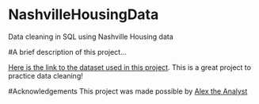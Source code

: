 # NashvilleHousingData
Data cleaning in SQL using Nashville Housing data

#A brief description of this project...

[Here is the link to the dataset used in this project](https://view.officeapps.live.com/op/view.aspx?src=https%3A%2F%2Fraw.githubusercontent.com%2FAlexTheAnalyst%2FPortfolioProjects%2Fmain%2FNashville%2520Housing%2520Data%2520for%2520Data%2520Cleaning.xlsx&wdOrigin=BROWSELINK). This is a great project to practice data cleaning!

#Acknowledgements
This project was made possible by [Alex the Analyst](https://youtu.be/8rO7ztF4NtU)
